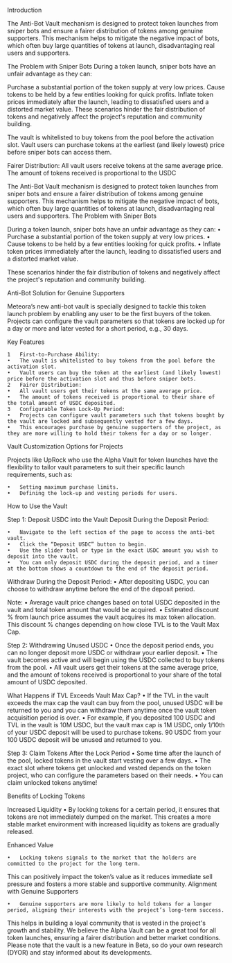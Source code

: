Introduction

The Anti-Bot Vault mechanism is designed to protect token launches from sniper bots and ensure a fairer distribution of tokens among genuine supporters. 
This mechanism helps to mitigate the negative impact of bots, which often buy large quantities of tokens at launch, disadvantaging real users and supporters.

The Problem with Sniper Bots During a token launch, sniper bots have an unfair advantage as they can:

Purchase a substantial portion of the token supply at very low prices.
Cause tokens to be held by a few entities looking for quick profits.
Inflate token prices immediately after the launch, leading to dissatisfied users and a distorted market value.
These scenarios hinder the fair distribution of tokens and negatively affect the project's reputation and community building.

The vault is whitelisted to buy tokens from the pool before the activation slot.
Vault users can purchase tokens at the earliest (and likely lowest) price before sniper bots can access them.

Fairer Distribution:
All vault users receive tokens at the same average price.
The amount of tokens received is proportional to the USDC

The Anti-Bot Vault mechanism is designed to protect token launches from sniper bots and ensure a fairer distribution of tokens among genuine supporters. 
This mechanism helps to mitigate the negative impact of bots, which often buy large quantities of tokens at launch, disadvantaging real users and supporters.
The Problem with Sniper Bots

During a token launch, sniper bots have an unfair advantage as they can:
	•	Purchase a substantial portion of the token supply at very low prices.
	•	Cause tokens to be held by a few entities looking for quick profits.
	•	Inflate token prices immediately after the launch, leading to dissatisfied users and a distorted market value.
 
These scenarios hinder the fair distribution of tokens and negatively affect the project's reputation and community building.

Anti-Bot Solution for Genuine Supporters

Meteora’s new anti-bot vault is specially designed to tackle this token launch problem by enabling any user to be the first buyers of the token. 
Projects can configure the vault parameters so that tokens are locked up for a day or more and later vested for a short period, e.g., 30 days.

Key Features

	1	First-to-Purchase Ability:
	•	The vault is whitelisted to buy tokens from the pool before the activation slot.
	•	Vault users can buy the token at the earliest (and likely lowest) price before the activation slot and thus before sniper bots.
	2	Fairer Distribution:
	•	All vault users get their tokens at the same average price.
	•	The amount of tokens received is proportional to their share of the total amount of USDC deposited.
	3	Configurable Token Lock-Up Period:
	•	Projects can configure vault parameters such that tokens bought by the vault are locked and subsequently vested for a few days.
	•	This encourages purchase by genuine supporters of the project, as they are more willing to hold their tokens for a day or so longer.
 
Vault Customization Options for Projects

Projects like UpRock who use the Alpha Vault for token launches have the flexibility to tailor vault parameters to suit their specific launch requirements, such as:

	•	Setting maximum purchase limits.
	•	Defining the lock-up and vesting periods for users.
 
How to Use the Vault

Step 1: Deposit USDC into the Vault
Deposit During the Deposit Period:

	•	Navigate to the left section of the page to access the anti-bot vault.
	•	Click the “Deposit USDC” button to begin.
	•	Use the slider tool or type in the exact USDC amount you wish to deposit into the vault.
	•	You can only deposit USDC during the deposit period, and a timer at the bottom shows a countdown to the end of the deposit period.
 
Withdraw During the Deposit Period:
	•	After depositing USDC, you can choose to withdraw anytime before the end of the deposit period.
 
Note:
	•	Average vault price changes based on total USDC deposited in the vault and total token amount that would be acquired.
	•	Estimated discount % from launch price assumes the vault acquires its max token allocation. 
 This discount % changes depending on how close TVL is to the Vault Max Cap.
 
Step 2: Withdrawing Unused USDC
	•	Once the deposit period ends, you can no longer deposit more USDC or withdraw your earlier deposit.
	•	The vault becomes active and will begin using the USDC collected to buy tokens from the pool.
	•	All vault users get their tokens at the same average price, and the amount of tokens received is proportional to your share of the total amount of USDC deposited.
 
What Happens if TVL Exceeds Vault Max Cap?
	•	If the TVL in the vault exceeds the max cap the vault can buy from the pool, unused USDC will be returned to you and you can withdraw them anytime once the vault token acquisition period is over.
	•	For example, if you deposited 100 USDC and TVL in the vault is 10M USDC, 
 but the vault max cap is 1M USDC, only 1/10th of your USDC deposit will be used to purchase tokens. 90 USDC from your 100 USDC deposit will be unused and returned to you.
 
Step 3: Claim Tokens After the Lock Period
	•	Some time after the launch of the pool, locked tokens in the vault start vesting over a few days.
	•	The exact slot where tokens get unlocked and vested depends on the token project, who can configure the parameters based on their needs.
	•	You can claim unlocked tokens anytime!
 
Benefits of Locking Tokens

Increased Liquidity
	•	By locking tokens for a certain period, it ensures that tokens are not immediately dumped on the market. 
 This creates a more stable market environment with increased liquidity as tokens are gradually released.
 
Enhanced Value

	•	Locking tokens signals to the market that the holders are committed to the project for the long term. 
 This can positively impact the token’s value as it reduces immediate sell pressure and fosters a more stable and supportive community.
Alignment with Genuine Supporters

	•	Genuine supporters are more likely to hold tokens for a longer period, aligning their interests with the project’s long-term success. 
 This helps in building a loyal community that is vested in the project's growth and stability.
We believe the Alpha Vault can be a great tool for all token launches, ensuring a fairer distribution and better market conditions.
Please note that the vault is a new feature in Beta, so do your own research (DYOR) and stay informed about its developments.
